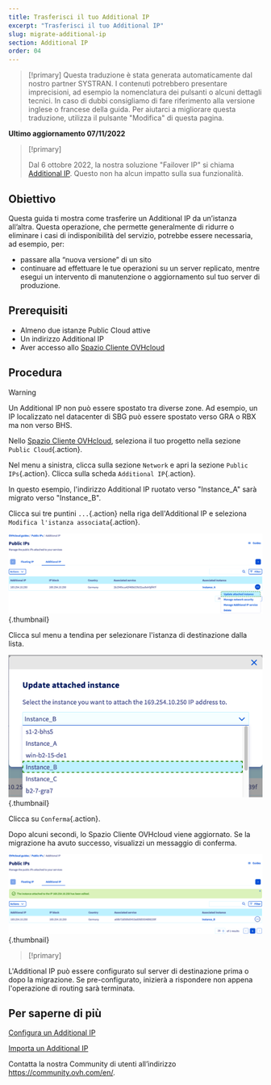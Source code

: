 ```yaml
---
title: Trasferisci il tuo Additional IP
excerpt: "Trasferisci il tuo Additional IP"
slug: migrate-additional-ip
section: Additional IP
order: 04
---
```


> [!primary]
> Questa traduzione è stata generata automaticamente dal nostro partner SYSTRAN. I contenuti potrebbero presentare imprecisioni, ad esempio la nomenclatura dei pulsanti o alcuni dettagli tecnici. In caso di dubbi consigliamo di fare riferimento alla versione inglese o francese della guida. Per aiutarci a migliorare questa traduzione, utilizza il pulsante "Modifica" di questa pagina.
>

**Ultimo aggiornamento 07/11/2022**

> [!primary]
>
> Dal 6 ottobre 2022, la nostra soluzione "Failover IP" si chiama [Additional IP](https://www.ovhcloud.com/it/network/additional-ip/). Questo non ha alcun impatto sulla sua funzionalità.
>

## Obiettivo
Questa guida ti mostra come trasferire un Additional IP da un’istanza all’altra. Questa operazione, che permette generalmente di ridurre o eliminare i casi di indisponibilità del servizio, potrebbe essere necessaria, ad esempio, per:

- passare alla “nuova versione” di un sito
- continuare ad effettuare le tue operazioni su un server replicato, mentre esegui un intervento di manutenzione o aggiornamento sul tuo server di produzione.


## Prerequisiti

- Almeno due istanze Public Cloud attive
- Un indirizzo Additional IP
- Aver accesso allo [Spazio Cliente OVHcloud](https://www.ovh.com/auth/?action=gotomanager&from=https://www.ovh.it/&ovhSubsidiary=it)


## Procedura

> [!warning]
>
> Un Additional IP non può essere spostato tra diverse zone. Ad esempio, un IP localizzato nel datacenter di SBG può essere spostato verso GRA o RBX ma non verso BHS.
>

Nello [Spazio Cliente OVHcloud](https://www.ovh.com/auth/?action=gotomanager&from=https://www.ovh.it/&ovhSubsidiary=it), seleziona il tuo progetto nella sezione `Public Cloud`{.action}.

Nel menu a sinistra, clicca sulla sezione `Network` e apri la sezione `Public IPs`{.action}. Clicca sulla scheda `Additional IP`{.action}.

In questo esempio, l'indirizzo Additional IP ruotato verso "Instance_A" sarà migrato verso "Instance_B".

Clicca sui tre puntini `...`{.action} nella riga dell'Additional IP e seleziona `Modifica l'istanza associata`{.action}.

![migrating Additional IP](images/migrateip_01.png){.thumbnail}

Clicca sul menu a tendina per selezionare l'istanza di destinazione dalla lista.

![migrating Additional IP](images/migrateip_02.png){.thumbnail}

Clicca su `Conferma`{.action}.

Dopo alcuni secondi, lo Spazio Cliente OVHcloud viene aggiornato. Se la migrazione ha avuto successo, visualizzi un messaggio di conferma.

![migrating Additional IP](images/migrateip_03.png){.thumbnail}

> [!primary]
>
L'Additional IP può essere configurato sul server di destinazione prima o dopo la migrazione. Se pre-configurato, inizierà a rispondere non appena l'operazione di routing sarà terminata.
>

## Per saperne di più

[Configura un Additional IP](https://docs.ovh.com/it/publiccloud/network-services/configure-additional-ip/)

[Importa un Additional IP](https://docs.ovh.com/it/publiccloud/network-services/import-additional-ip/)

Contatta la nostra Community di utenti all’indirizzo <https://community.ovh.com/en/>.